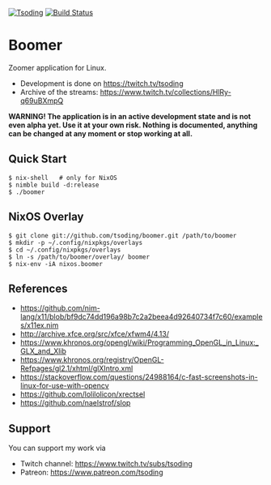 [![Tsoding](https://img.shields.io/badge/twitch.tv-tsoding-purple?logo=twitch&style=for-the-badge)](https://www.twitch.tv/tsoding)
[![Build Status](https://travis-ci.org/tsoding/boomer.svg?branch=master)](https://travis-ci.org/tsoding/boomer)

# Boomer

Zoomer application for Linux.

- Development is done on https://twitch.tv/tsoding
- Archive of the streams: https://www.twitch.tv/collections/HlRy-q69uBXmpQ

**WARNING! The application is in an active development state and is
not even alpha yet. Use it at your own risk. Nothing is documented,
anything can be changed at any moment or stop working at all.**

## Quick Start

```console
$ nix-shell   # only for NixOS
$ nimble build -d:release
$ ./boomer
```

## NixOS Overlay

```
$ git clone git://github.com/tsoding/boomer.git /path/to/boomer
$ mkdir -p ~/.config/nixpkgs/overlays
$ cd ~/.config/nixpkgs/overlays
$ ln -s /path/to/boomer/overlay/ boomer
$ nix-env -iA nixos.boomer
```

## References

- https://github.com/nim-lang/x11/blob/bf9dc74dd196a98b7c2a2beea4d92640734f7c60/examples/x11ex.nim
- http://archive.xfce.org/src/xfce/xfwm4/4.13/
- https://www.khronos.org/opengl/wiki/Programming_OpenGL_in_Linux:_GLX_and_Xlib
- https://www.khronos.org/registry/OpenGL-Refpages/gl2.1/xhtml/glXIntro.xml
- https://stackoverflow.com/questions/24988164/c-fast-screenshots-in-linux-for-use-with-opencv
- https://github.com/lolilolicon/xrectsel
- https://github.com/naelstrof/slop

## Support

You can support my work via

- Twitch channel: https://www.twitch.tv/subs/tsoding
- Patreon: https://www.patreon.com/tsoding
